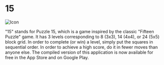 # 15

![Icon](http://is1.mzstatic.com/image/thumb/Purple22/v4/cd/be/0c/cdbe0c44-517e-066d-6720-69b315cdb731/source/400x400bb.jpg)

"15" stands for Puzzle 15, which is a game inspired by the classic "Fifteen Puzzle" game. It has 3 levels corresponding to 8 (3x3), 14 (4x4), or 24 (5x5) block grid. In order to complete (or win) a level, simply put the squares in sequential order. In order to achieve a high score, do it in fewer moves than anyone else. The compiled version of this application is now available for free in the App Store and on Google Play.
